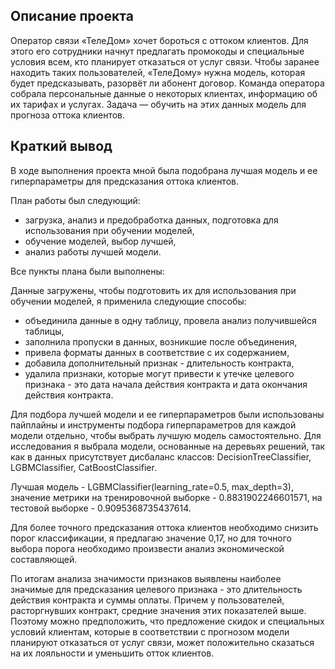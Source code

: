 ## Описание проекта
Оператор связи «ТелеДом» хочет бороться с оттоком клиентов. Для этого его сотрудники начнут предлагать промокоды и специальные условия всем, кто планирует отказаться от услуг связи. Чтобы заранее находить таких пользователей, «ТелеДому» нужна модель, которая будет предсказывать, разорвёт ли абонент договор. Команда оператора собрала персональные данные о некоторых клиентах, информацию об их тарифах и услугах. Задача — обучить на этих данных модель для прогноза оттока клиентов.

## Краткий вывод
В ходе выполнения проекта мной была подобрана лучшая модель и ее гиперпараметры для предсказания оттока клиентов.

План работы был следующий:

- загрузка, анализ и предобработка данных, подготовка для использования при обучении моделей,
- обучение моделей, выбор лучшей,
- анализ работы лучшей модели.
  
Все пункты плана были выполнены:

Данные загружены, чтобы подготовить их для использования при обучении моделей, я применила следующие способы:
- объединила данные в одну таблицу, провела анализ получившейся таблицы,
- заполнила пропуски в данных, возникшие после объединения,
- привела форматы данных в соответствие с их содержанием,
- добавила дополнительный признак - длительность контракта,
- удалила признаки, которые могут привести к утечке целевого признака - это дата начала действия контракта и дата окончания действия контракта.

Для подбора лучшей модели и ее гиперпараметров были использованы пайплайны и инструменты подбора гиперпараметров для каждой модели отдельно, чтобы выбрать лучшую модель самостоятельно. Для исследования я выбрала модели, основанные на деревьях решений, так как в данных присутствует дисбаланс классов: DecisionTreeClassifier, LGBMClassifier, CatBoostClassifier.

Лучшая модель - LGBMClassifier(learning_rate=0.5, max_depth=3), значение метрики на тренировочной выборке - 0.8831902246601571, на тестовой выборке - 0.9095368735437614.

Для более точного предсказания оттока клиентов необходимо снизить порог классификации, я предлагаю значение 0,17, но для точного выбора порога необходимо произвести анализ экономической составляющей.

По итогам анализа значимости признаков выявлены наиболее значимые для предсказания целевого признака - это длительность действия контракта и суммы оплаты. Причем у пользователей, расторгнувших контракт, средние значения этих показателей выше. Поэтому можно предположить, что предложение скидок и специальных условий клиентам, которые в соответствии с прогнозом модели планируют отказаться от услуг связи, может положительно сказаться на их лояльности и уменьшить отток клиентов.
